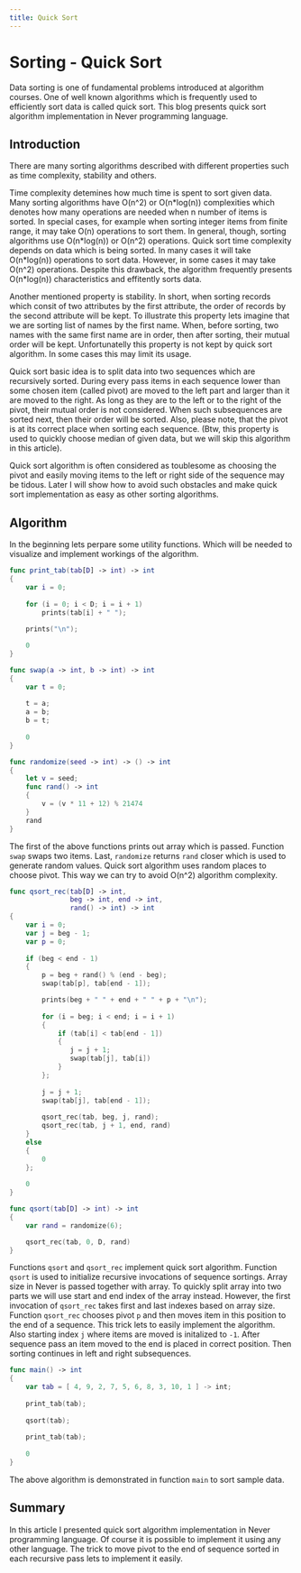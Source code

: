 ```yaml
---
title: Quick Sort
---
```


# Sorting - Quick Sort

Data sorting is one of fundamental problems introduced at algorithm courses.
One of well known algorithms which is frequently used to efficiently sort data
is called quick sort. This blog presents quick sort algorithm implementation
in Never programming language.

## Introduction

There are many sorting algorithms described with different properties such
as time complexity, stability and others.

Time complexity detemines how much time is spent to sort given data. Many sorting
algorithms have O(n^2) or O(n\*log(n)) complexities which denotes how many operations are needed
when n number of items is sorted. In special cases, for example when sorting
integer items from finite range, it may take O(n) operations to sort them. In general, though,
sorting algorithms use O(n\*log(n)) or O(n^2) operations. Quick sort time
complexity depends on data which is being sorted. In many cases it will take
O(n\*log(n)) operations to sort data. However, in some cases it may take O(n^2)
operations. Despite this drawback, the algorithm frequently presents O(n\*log(n))
characteristics and effitently sorts data.

Another mentioned property is stability.
In short, when sorting records which consit of two attributes by the first
attribute, the order of records by the second attribute will be kept. To illustrate
this property lets imagine that we are sorting list of names by the first name.
When, before sorting, two names with the same first name are in order, then
after sorting, their mutual order will be kept. Unfortunatelly this property
is not kept by quick sort algorithm. In some cases this may limit its usage.

Quick sort basic idea is to split data into two sequences which are recursively
sorted. During every pass items in each sequence lower than some chosen item
(called pivot) are moved to the left part and larger than it are moved to the
right. As long as they are to the left or to the right of the pivot, their
mutual order is not considered. When such subsequences are sorted next,
then their order will be sorted. Also, please note, that the pivot is at its
correct place when sorting each sequence. (Btw, this property is used to quickly
choose median of given data, but we will skip this algorithm in this article).

Quick sort algorithm is often considered as toublesome as choosing the pivot
and easily moving items to the left or right side of the sequence may be tidous.
Later I will show how to avoid such obstacles and make quick sort implementation
as easy as other sorting algorithms.

## Algorithm

In the beginning lets perpare some utility functions. Which will be needed to
visualize and implement workings of the algorithm.

```swift
func print_tab(tab[D] -> int) -> int
{
    var i = 0;
    
    for (i = 0; i < D; i = i + 1)
        prints(tab[i] + " ");
        
    prints("\n");

    0
}

func swap(a -> int, b -> int) -> int
{
    var t = 0;
    
    t = a;
    a = b;
    b = t;
    
    0
}

func randomize(seed -> int) -> () -> int
{
    let v = seed;
    func rand() -> int
    {
        v = (v * 11 + 12) % 21474
    }
    rand
}
```

The first of the above functions prints out array which is passed. Function
```swap``` swaps two items. Last, ```randomize``` returns ```rand``` closer
which is used to generate random values. Quick sort algorithm uses random
places to choose pivot. This way we can try to avoid O(n^2) algorithm complexity.

```swift
func qsort_rec(tab[D] -> int,
               beg -> int, end -> int,
               rand() -> int) -> int
{
    var i = 0;
    var j = beg - 1;
    var p = 0;
    
    if (beg < end - 1)
    {
        p = beg + rand() % (end - beg);
        swap(tab[p], tab[end - 1]);

        prints(beg + " " + end + " " + p + "\n");
        
        for (i = beg; i < end; i = i + 1)
        {
            if (tab[i] < tab[end - 1])
            {
               j = j + 1;
               swap(tab[j], tab[i])
            }
        };
    
        j = j + 1;
        swap(tab[j], tab[end - 1]);
    
        qsort_rec(tab, beg, j, rand);
        qsort_rec(tab, j + 1, end, rand)
    }
    else
    {
        0
    };
    
    0
}

func qsort(tab[D] -> int) -> int
{
    var rand = randomize(6);

    qsort_rec(tab, 0, D, rand)
}
```

Functions ```qsort``` and ```qsort_rec``` implement quick sort algorithm. Function
```qsort``` is used to initialize recursive invocations of sequence sortings.
Array size in Never is passed together with array. To quickly split array
into two parts we will use start and end index of the array instead. However,
the first invocation of ```qsort_rec``` takes first and last indexes based on array
size. Function ```qsort_rec``` chooses pivot ```p``` and then moves item
in this position to the end of a sequence. This trick lets to easily implement
the algorithm. Also starting index ```j``` where items are moved is initalized
to ```-1```. After sequence pass an item moved to the end is placed in correct
position. Then sorting continues in left and right subsequences.


```swift
func main() -> int
{
    var tab = [ 4, 9, 2, 7, 5, 6, 8, 3, 10, 1 ] -> int;
    
    print_tab(tab);
    
    qsort(tab);
    
    print_tab(tab);
    
    0
}
```

The above algorithm is demonstrated in function ```main``` to sort sample data.

## Summary

In this article I presented quick sort algorithm implementation in Never
programming language. Of course it is possible to implement it using any other
language. The trick to move pivot to the end of sequence sorted in each
recursive pass lets to implement it easily.


